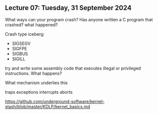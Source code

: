 ## Lecture 07: Tuesday, 31 September 2024

What ways can your program crash? Has anyone written a C program that crashed? what happened?

Crash type iceberg:
 - SIGSEGV
 - SIGFPE
 - SIGBUS
 - SIGILL

try and write some assembly code that executes illegal or privileged instructions. What happens?

What mechanism underlies this

traps exceptions interrupts aborts

<https://github.com/underground-software/kernel-stash/blob/master/KDLP/kernel_basics.md>
